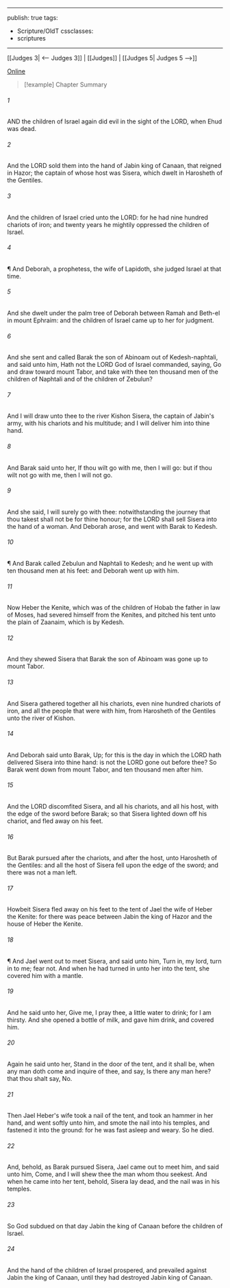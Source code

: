

---
publish: true
tags:
  - Scripture/OldT
cssclasses:
  - scriptures
---
[[Judges 3| <-- Judges 3]] | [[Judges]] | [[Judges 5| Judges 5 -->]]

[Online](https://churchofjesuschrist.org/study/scriptures/ot/judg/4?lang=eng)

>[!example] Chapter Summary
>
###### 1
AND the children of Israel again did evil in the sight of the LORD, when Ehud was dead.
###### 2
And the LORD sold them into the hand of Jabin king of Canaan, that reigned in Hazor; the captain of whose host was Sisera, which dwelt in Harosheth of the Gentiles.
###### 3
And the children of Israel cried unto the LORD: for he had nine hundred chariots of iron; and twenty years he mightily oppressed the children of Israel.
###### 4
¶ And Deborah, a prophetess, the wife of Lapidoth, she judged Israel at that time.
###### 5
And she dwelt under the palm tree of Deborah between Ramah and Beth-el in mount Ephraim: and the children of Israel came up to her for judgment.
###### 6
And she sent and called Barak the son of Abinoam out of Kedesh-naphtali, and said unto him, Hath not the LORD God of Israel commanded, saying, Go and draw toward mount Tabor, and take with thee ten thousand men of the children of Naphtali and of the children of Zebulun?
###### 7
And I will draw unto thee to the river Kishon Sisera, the captain of Jabin's army, with his chariots and his multitude; and I will deliver him into thine hand.
###### 8
And Barak said unto her, If thou wilt go with me, then I will go: but if thou wilt not go with me, then I will not go.
###### 9
And she said, I will surely go with thee: notwithstanding the journey that thou takest shall not be for thine honour; for the LORD shall sell Sisera into the hand of a woman.  And Deborah arose, and went with Barak to Kedesh.
###### 10
¶ And Barak called Zebulun and Naphtali to Kedesh; and he went up with ten thousand men at his feet: and Deborah went up with him.
###### 11
Now Heber the Kenite, which was of the children of Hobab the father in law of Moses, had severed himself from the Kenites, and pitched his tent unto the plain of Zaanaim, which is by Kedesh.
###### 12
And they shewed Sisera that Barak the son of Abinoam was gone up to mount Tabor.
###### 13
And Sisera gathered together all his chariots, even nine hundred chariots of iron, and all the people that were with him, from Harosheth of the Gentiles unto the river of Kishon.
###### 14
And Deborah said unto Barak, Up; for this is the day in which the LORD hath delivered Sisera into thine hand: is not the LORD gone out before thee?  So Barak went down from mount Tabor, and ten thousand men after him.
###### 15
And the LORD discomfited Sisera, and all his chariots, and all his host, with the edge of the sword before Barak; so that Sisera lighted down off his chariot, and fled away on his feet.
###### 16
But Barak pursued after the chariots, and after the host, unto Harosheth of the Gentiles: and all the host of Sisera fell upon the edge of the sword; and there was not a man left.
###### 17
Howbeit Sisera fled away on his feet to the tent of Jael the wife of Heber the Kenite: for there was peace between Jabin the king of Hazor and the house of Heber the Kenite.
###### 18
¶ And Jael went out to meet Sisera, and said unto him, Turn in, my lord, turn in to me; fear not.  And when he had turned in unto her into the tent, she covered him with a mantle.
###### 19
And he said unto her, Give me, I pray thee, a little water to drink; for I am thirsty.  And she opened a bottle of milk, and gave him drink, and covered him.
###### 20
Again he said unto her, Stand in the door of the tent, and it shall be, when any man doth come and inquire of thee, and say, Is there any man here?  that thou shalt say, No.
###### 21
Then Jael Heber's wife took a nail of the tent, and took an hammer in her hand, and went softly unto him, and smote the nail into his temples, and fastened it into the ground: for he was fast asleep and weary.  So he died.
###### 22
And, behold, as Barak pursued Sisera, Jael came out to meet him, and said unto him, Come, and I will shew thee the man whom thou seekest.  And when he came into her tent, behold, Sisera lay dead, and the nail was in his temples.
###### 23
So God subdued on that day Jabin the king of Canaan before the children of Israel.
###### 24
And the hand of the children of Israel prospered, and prevailed against Jabin the king of Canaan, until they had destroyed Jabin king of Canaan.



